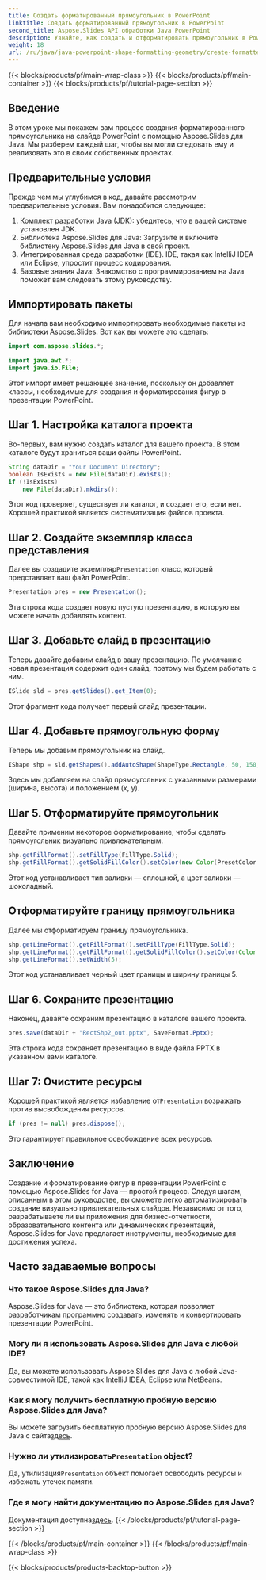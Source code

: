 ```yaml
---
title: Создать форматированный прямоугольник в PowerPoint
linktitle: Создать форматированный прямоугольник в PowerPoint
second_title: Aspose.Slides API обработки Java PowerPoint
description: Узнайте, как создать и отформатировать прямоугольник в PowerPoint с помощью Aspose.Slides для Java, с помощью этого пошагового руководства.
weight: 18
url: /ru/java/java-powerpoint-shape-formatting-geometry/create-formatted-rectangle-powerpoint/
---
```


{{< blocks/products/pf/main-wrap-class >}}
{{< blocks/products/pf/main-container >}}
{{< blocks/products/pf/tutorial-page-section >}}

## Введение
В этом уроке мы покажем вам процесс создания форматированного прямоугольника на слайде PowerPoint с помощью Aspose.Slides для Java. Мы разберем каждый шаг, чтобы вы могли следовать ему и реализовать это в своих собственных проектах.
## Предварительные условия
Прежде чем мы углубимся в код, давайте рассмотрим предварительные условия. Вам понадобится следующее:
1. Комплект разработки Java (JDK): убедитесь, что в вашей системе установлен JDK.
2. Библиотека Aspose.Slides для Java: Загрузите и включите библиотеку Aspose.Slides для Java в свой проект.
3. Интегрированная среда разработки (IDE). IDE, такая как IntelliJ IDEA или Eclipse, упростит процесс кодирования.
4. Базовые знания Java: Знакомство с программированием на Java поможет вам следовать этому руководству.
## Импортировать пакеты
Для начала вам необходимо импортировать необходимые пакеты из библиотеки Aspose.Slides. Вот как вы можете это сделать:
```java
import com.aspose.slides.*;

import java.awt.*;
import java.io.File;
```
Этот импорт имеет решающее значение, поскольку он добавляет классы, необходимые для создания и форматирования фигур в презентации PowerPoint.
## Шаг 1. Настройка каталога проекта
Во-первых, вам нужно создать каталог для вашего проекта. В этом каталоге будут храниться ваши файлы PowerPoint.
```java
String dataDir = "Your Document Directory";
boolean IsExists = new File(dataDir).exists();
if (!IsExists)
    new File(dataDir).mkdirs();
```
Этот код проверяет, существует ли каталог, и создает его, если нет. Хорошей практикой является систематизация файлов проекта.
## Шаг 2. Создайте экземпляр класса представления
 Далее вы создадите экземпляр`Presentation` класс, который представляет ваш файл PowerPoint.
```java
Presentation pres = new Presentation();
```
Эта строка кода создает новую пустую презентацию, в которую вы можете начать добавлять контент.
## Шаг 3. Добавьте слайд в презентацию
Теперь давайте добавим слайд в вашу презентацию. По умолчанию новая презентация содержит один слайд, поэтому мы будем работать с ним.
```java
ISlide sld = pres.getSlides().get_Item(0);
```
Этот фрагмент кода получает первый слайд презентации.
## Шаг 4. Добавьте прямоугольную форму
Теперь мы добавим прямоугольник на слайд.
```java
IShape shp = sld.getShapes().addAutoShape(ShapeType.Rectangle, 50, 150, 150, 50);
```
Здесь мы добавляем на слайд прямоугольник с указанными размерами (ширина, высота) и положением (x, y).
## Шаг 5. Отформатируйте прямоугольник
Давайте применим некоторое форматирование, чтобы сделать прямоугольник визуально привлекательным.
```java
shp.getFillFormat().setFillType(FillType.Solid);
shp.getFillFormat().getSolidFillColor().setColor(new Color(PresetColor.Chocolate));
```
Этот код устанавливает тип заливки — сплошной, а цвет заливки — шоколадный.
## Отформатируйте границу прямоугольника
Далее мы отформатируем границу прямоугольника.
```java
shp.getLineFormat().getFillFormat().setFillType(FillType.Solid);
shp.getLineFormat().getFillFormat().getSolidFillColor().setColor(Color.BLACK);
shp.getLineFormat().setWidth(5);
```
Этот код устанавливает черный цвет границы и ширину границы 5.
## Шаг 6. Сохраните презентацию
Наконец, давайте сохраним презентацию в каталоге вашего проекта.
```java
pres.save(dataDir + "RectShp2_out.pptx", SaveFormat.Pptx);
```
Эта строка кода сохраняет презентацию в виде файла PPTX в указанном вами каталоге.
## Шаг 7: Очистите ресурсы
 Хорошей практикой является избавление от`Presentation` возражать против высвобождения ресурсов.
```java
if (pres != null) pres.dispose();
```
Это гарантирует правильное освобождение всех ресурсов.
## Заключение
Создание и форматирование фигур в презентации PowerPoint с помощью Aspose.Slides for Java — простой процесс. Следуя шагам, описанным в этом руководстве, вы сможете легко автоматизировать создание визуально привлекательных слайдов. Независимо от того, разрабатываете ли вы приложения для бизнес-отчетности, образовательного контента или динамических презентаций, Aspose.Slides for Java предлагает инструменты, необходимые для достижения успеха.
## Часто задаваемые вопросы
### Что такое Aspose.Slides для Java?
Aspose.Slides for Java — это библиотека, которая позволяет разработчикам программно создавать, изменять и конвертировать презентации PowerPoint.
### Могу ли я использовать Aspose.Slides для Java с любой IDE?
Да, вы можете использовать Aspose.Slides для Java с любой Java-совместимой IDE, такой как IntelliJ IDEA, Eclipse или NetBeans.
### Как я могу получить бесплатную пробную версию Aspose.Slides для Java?
 Вы можете загрузить бесплатную пробную версию Aspose.Slides для Java с сайта[здесь](https://releases.aspose.com/).
###  Нужно ли утилизировать`Presentation` object?
 Да, утилизация`Presentation` объект помогает освободить ресурсы и избежать утечек памяти.
### Где я могу найти документацию по Aspose.Slides для Java?
 Документация доступна[здесь](https://reference.aspose.com/slides/java/).
{{< /blocks/products/pf/tutorial-page-section >}}

{{< /blocks/products/pf/main-container >}}
{{< /blocks/products/pf/main-wrap-class >}}

{{< blocks/products/products-backtop-button >}}
